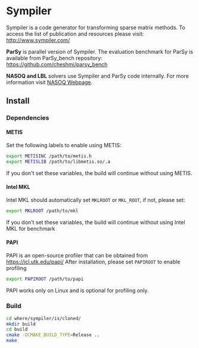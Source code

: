 # Sympiler
Sympiler is a code generator for transforming sparse matrix methods.
To access the list of publication and resources please visit: http://www.sympiler.com/


**ParSy** is parallel version of Sympiler. The evaluation benchmark for ParSy is
available from ParSy_bench repository: https://github.com/cheshmi/parsy_bench


**NASOQ and LBL** solvers use Sympiler and ParSy code internally. For more information visit [NASOQ Webpage](https://nasoq.github.io/).

## Install

### Dependencies

#### METIS
Set the following labels to enable using METIS:
```bash
export METISINC /path/to/metis.h
export METISLIB /path/to/libmetis.so/.a
```
If you don't set these variables, the build will continue without using METIS.

#### Intel MKL
Intel MKL should automatically set `MKLROOT` or `MKL_ROOT`, if not, please set:
```bash
export MKLROOT /path/to/mkl
```
If you don't set these variables, the build will continue without using Intel MKL for benchmark

#### PAPI
PAPI is an open-source profiler that can be obtained from https://icl.utk.edu/papi/
After installation, please set `PAPIROOT` to enable profiling 
```bash
export PAPIROOT /path/to/papi
```
PAPI works only on Linux and is optional for profiling only.

### Build

```bash
cd where/sympiler/is/cloned/
mkdir build
cd build
cmake -DCMAKE_BUILD_TYPE=Release ..
make 
```


